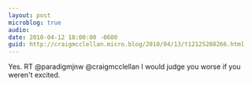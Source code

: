 ```yaml
---
layout: post
microblog: true
audio: 
date: 2010-04-12 18:00:00 -0600
guid: http://craigmcclellan.micro.blog/2010/04/13/t12125208266.html
---
```

Yes. RT @paradigmjnw @craigmcclellan I would judge you worse if you weren't excited.
